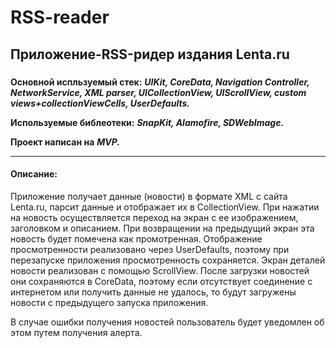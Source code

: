 # RSS-reader

## Приложение-RSS-ридер издания Lenta.ru
 
### 
__Основной испльзуемый стек:__ ___UIKit, CoreData, Navigation Controller, NetworkService, XML parser, UICollectionView, UIScrollView, custom views+collectionViewCells, UserDefaults.___

__Используемые библеотеки:__ ___SnapKit, Alamofire, SDWebImage.___

__Проект написан на__ ___MVP.___

___

#### Описание:
Приложение получает данные (новости) в формате XML с сайта Lenta.ru, парсит данные и отображает их в CollectionView. При нажатии на новость осуществляется переход на экран с ее изображением, заголовком и описанием. При возвращении на предыдущий экран эта новость будет помечена как промотренная. Отображение просмотренности реализовано через UserDefaults, поэтому при перезапуске приложения просмотренность сохраняется. Экран деталей новости реализован с помощью ScrollView. После загрузки новостей они сохраняются в CoreData, поэтому если отсутствует соединение с интернетом или получить данные не удалось, то будут загружены новости с предыдущего запуска приложения. 

В случае ошибки получения новостей пользователь будет уведомлен об этом путем получения алерта.

